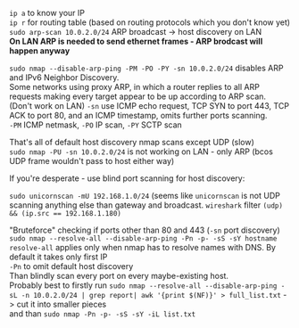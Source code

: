 `ip a` to know your IP  
`ip r`  for routing table (based on routing protocols which you don't know yet)  
`sudo arp-scan 10.0.2.0/24` ARP broadcast -> host discovery on LAN  
**On LAN ARP is needed to send ethernet frames - ARP brodcast will happen anyway**  

`sudo nmap --disable-arp-ping -PM -PO -PY -sn 10.0.2.0/24` disables ARP and IPv6 Neighbor Discovery.  
Some networks using proxy ARP, in which a router replies to all ARP requests making every target appear to be up according to ARP scan. (Don't work on LAN)
`-sn` use ICMP echo request, TCP SYN to port 443, TCP ACK to port 80, and an ICMP timestamp, omits further ports scanning.  
`-PM` ICMP netmask, `-PO` IP scan, `-PY` SCTP scan  

That's all of default host discovery nmap scans except UDP (slow)  
`sudo nmap -PU -sn 10.0.2.0/24` is not working on LAN - only ARP (bcos UDP frame wouldn't pass to host either way)

If you're desperate - use blind port scanning for host discovery:  

`sudo unicornscan -mU 192.168.1.0/24` (seems like `unicornscan` is not UDP scanning anything else than gateway and broadcast. `wireshark` filter `(udp) && (ip.src == 192.168.1.180)`

"Bruteforce" checking if ports other than 80 and 443 (`-sn` port discovery)  
`sudo nmap --resolve-all --disable-arp-ping -Pn -p- -sS -sY hostname`  
`resolve-all` applies only when nmap has to resolve names with DNS. By default it takes only first IP  
`-Pn` to omit default host discovery  
Than blindly scan every port on every maybe-existing host.  
Probably best to firstly run `sudo nmap --resolve-all --disable-arp-ping -sL -n 10.0.2.0/24 | grep report| awk '{print $(NF)}' > full_list.txt` -> cut it into smaller pieces  
and than `sudo nmap -Pn -p- -sS -sY -iL list.txt`  